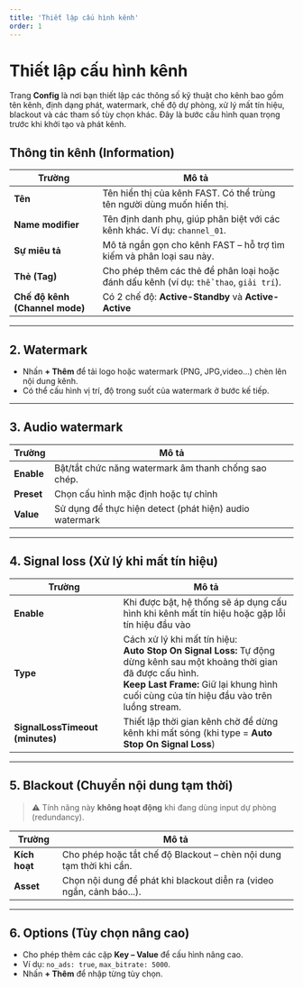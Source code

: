 ```yaml
---
title: 'Thiết lập cấu hình kênh'
order: 1
---
```


# Thiết lập cấu hình kênh

Trang **Config** là nơi bạn thiết lập các thông số kỹ thuật cho kênh bao gồm tên kênh, định dạng phát, watermark, chế độ dự phòng, xử lý mất tín hiệu, blackout và các tham số tùy chọn khác. Đây là bước cấu hình quan trọng trước khi khởi tạo và phát kênh.

## Thông tin kênh (Information)

| Trường                         | **Mô tả**                                                    |
| ------------------------------ | ------------------------------------------------------------ |
| **Tên**                        | Tên hiển thị của kênh FAST. Có thể trùng tên người dùng muốn hiển thị. |
| **Name modifier**              | Tên định danh phụ, giúp phân biệt với các kênh khác. Ví dụ: `channel_01`. |
| **Sự miêu tả**                 | Mô tả ngắn gọn cho kênh FAST – hỗ trợ tìm kiếm và phân loại sau này. |
| **Thẻ (Tag)**                  | Cho phép thêm các thẻ để phân loại hoặc đánh dấu kênh (ví dụ: `thể thao`, `giải trí`). |
| **Chế độ kênh (Channel mode)** | Có 2 chế độ: **Active-Standby** và **Active-Active**         |



------

## 2. **Watermark**

- Nhấn **+ Thêm** để tải logo hoặc watermark (PNG, JPG,video...) chèn lên nội dung kênh.
- Có thể cấu hình vị trí, độ trong suốt của watermark ở bước kế tiếp.

------

## 3. **Audio watermark**

| Trường     | Mô tả                                                   |
| ---------- | ------------------------------------------------------- |
| **Enable** | Bật/tắt chức năng watermark âm thanh chống sao chép.    |
| **Preset** | Chọn cấu hình mặc định hoặc tự chỉnh                    |
| **Value**  | Sử dụng để thực hiện detect (phát hiện) audio watermark |

------

## 4. **Signal loss (Xử lý khi mất tín hiệu)**

| Trường                          | Mô tả                                                        |
| ------------------------------- | ------------------------------------------------------------ |
| **Enable**                      | Khi được bật, hệ thống sẽ áp dụng cấu hình khi kênh mất tín hiệu hoặc gặp lỗi tín hiệu đầu vào |
| **Type**                        | Cách xử lý khi mất tín hiệu:<br/> **Auto Stop On Signal Loss:** Tự động dừng kênh sau một khoảng thời gian đã được cấu hình. <br/>**Keep Last Frame:** Giữ lại khung hình cuối cùng của tín hiệu đầu vào trên luồng stream. |
| **SignalLossTimeout (minutes)** | Thiết lập thời gian kênh chờ để dừng kênh khi mất sóng (khi type = **Auto Stop On Signal Loss**) |



------

## 5. **Blackout (Chuyển nội dung tạm thời)**

> ⚠️ Tính năng này **không hoạt động** khi đang dùng input dự phòng (redundancy).

| Trường        | Mô tả                                                        |
| ------------- | ------------------------------------------------------------ |
| **Kích hoạt** | Cho phép hoặc tắt chế độ Blackout – chèn nội dung tạm thời khi cần. |
| **Asset**     | Chọn nội dung để phát khi blackout diễn ra (video ngắn, cảnh báo...). |



------

## 6. **Options (Tùy chọn nâng cao)**

- Cho phép thêm các cặp **Key – Value** để cấu hình nâng cao.
- Ví dụ: `no_ads: true`, `max_bitrate: 5000`.
- Nhấn **+ Thêm** để nhập từng tùy chọn.